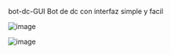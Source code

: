bot-dc-GUI
  Bot de dc con interfaz simple y facil



![image](https://github.com/user-attachments/assets/36f57888-6905-4500-bf84-a66976b43e4c)















![image](https://github.com/user-attachments/assets/08a95540-1750-4224-9165-d2aad1208dad)
